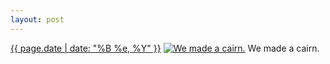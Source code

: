 ```yaml
---
layout: post
---
```


<p>
  <time><a href="/146">{{ page.date | date: "%B %e, %Y" }}</a></time>
  <a href="/146"><img src="{{ site.assets_url }}/146-640.jpg" srcset="{{ site.assets_url }}/146-1280.jpg 1280w, {{ site.assets_url }}/146-960.jpg 960w, {{ site.assets_url }}/146-640.jpg 640w, {{ site.assets_url }}/146-320.jpg 320w" sizes="(min-width: 700px) 50vw, calc(100vw - 2rem)" alt="We made a cairn." /></a>
  <span>We made a cairn.</span>
</p>
